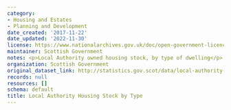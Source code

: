 ```yaml
---
category:
- Housing and Estates
- Planning and Development
date_created: '2017-11-22'
date_updated: '2022-11-30'
license: https://www.nationalarchives.gov.uk/doc/open-government-licence/version/3/
maintainer: Scottish Government
notes: <p>Local Authority owned housing stock, by type of dwelling</p>
organization: Scottish Government
original_dataset_link: http://statistics.gov.scot/data/local-authority-housing-stock-by-type
records: null
resources: []
schema: default
title: Local Authority Housing Stock by Type
---
```

